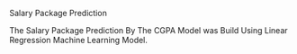Salary Package Prediction

The Salary Package Prediction By The CGPA Model was Build Using Linear Regression Machine Learning Model.
